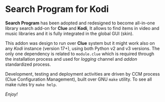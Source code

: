 # Search Program for Kodi

**Search Program** has been adopted and redesigned to become all-in-one library 
search add-on for __Clue__ and __Kodi__, It allows to find items in video and music 
libraries and it is fully integrated in the global GUI (skin).
 
This addon was design to run over __Clue__ system but it might work also 
on any _Kodi_ instance (version 17+), using both Python v2 and v3 versions.
The only one dependency is related to `module.clue` which is required through 
the installation process and used for _logging_ channel and _addon_ 
standardized process.

Development, testing and deployment activities are driven by CCM process (Clue 
Configuration Management), built over GNU `make` utility. To see all make rules
try `make help`.

_Enjoy!_